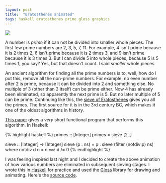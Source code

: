 ```yaml
---
layout: post
title:  "Eratosthenes animated"
tags: haskell eratosthenes prime gloss graphics
---
```




<img src="https://user-images.githubusercontent.com/78932387/107930818-c4e5ff00-6f7b-11eb-962c-bd0cda51764f.gif">

A number is _prime_ if it can not be divided into smaller whole pieces. The first few prime numbers are 2, 3, 5, 7, 11. For example, 4 isn't prime because it is 2 times 2, 6 isn't prime because it is 2 times 3, and 9 isn't prime because it is 3 times 3. But I can divide 5 into whole pieces, because 5 is 5 times 1, you say? Yes, but that doesn't count. I said _smaller_ whole pieces.

An ancient algorithm for finding all the prime numbers is to, well, how do I put this, remove all the non-prime numbers. For example, no even number after 2 is prime, because it can be divided into 2 and something else. No multiple of 3 (other than 3 itself) can be prime either. Now 4 has already been eliminated, so apparently the next prime is 5. But no later multiple of 5 can be prime. Continuing like this, the [sieve of Eratosthenes](https://en.wikipedia.org/wiki/Sieve_of_Eratosthenes) gives you all the primes. The first source for it is in the 3rd century BC, which makes it one of the oldest algorithms in history.


[This paper](https://www.kestrel.edu/people/meertens/publications/papers/Calculating_the_Sieve_of_Eratosthenes.pdf) gives a _very_ short functional program that performs this algorithm. In Haskell:

{% highlight haskell %}
primes :: [Integer]
primes = sieve [2..]

sieve :: [Integer] -> [Integer]
sieve (p : ns) = p : sieve (filter (notdiv p) ns)
    where notdiv d n = n `mod` d /= 0 
{% endhighlight %}
 
I was feeling inspired last night and I decided to create the above animation of how various numbers are eliminated in subsequent sieving stages. I wrote this in [Haskell](https://haskell.org) for practice and used the [Gloss](https://hackage.haskell.org/package/gloss) library for drawing and animating. Here's the [source code](https://gist.github.com/mnopqr1/edf697173bde40b5e040d89af912b4ed).


